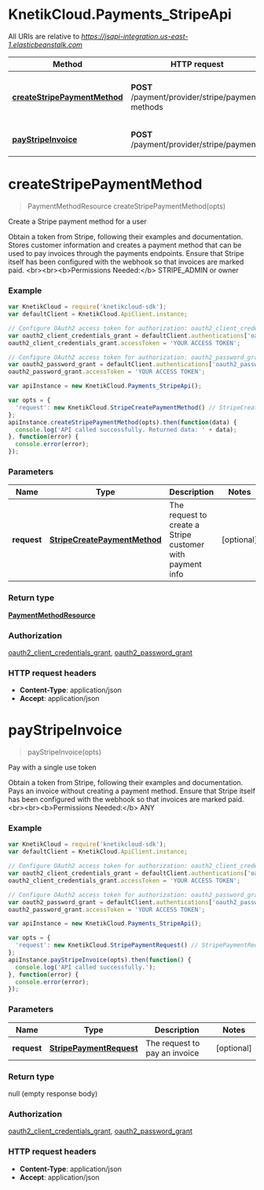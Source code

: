 # KnetikCloud.Payments_StripeApi

All URIs are relative to *https://jsapi-integration.us-east-1.elasticbeanstalk.com*

Method | HTTP request | Description
------------- | ------------- | -------------
[**createStripePaymentMethod**](Payments_StripeApi.md#createStripePaymentMethod) | **POST** /payment/provider/stripe/payment-methods | Create a Stripe payment method for a user
[**payStripeInvoice**](Payments_StripeApi.md#payStripeInvoice) | **POST** /payment/provider/stripe/payments | Pay with a single use token


<a name="createStripePaymentMethod"></a>
# **createStripePaymentMethod**
> PaymentMethodResource createStripePaymentMethod(opts)

Create a Stripe payment method for a user

Obtain a token from Stripe, following their examples and documentation. Stores customer information and creates a payment method that can be used to pay invoices through the payments endpoints. Ensure that Stripe itself has been configured with the webhook so that invoices are marked paid. &lt;br&gt;&lt;br&gt;&lt;b&gt;Permissions Needed:&lt;/b&gt; STRIPE_ADMIN or owner

### Example
```javascript
var KnetikCloud = require('knetikcloud-sdk');
var defaultClient = KnetikCloud.ApiClient.instance;

// Configure OAuth2 access token for authorization: oauth2_client_credentials_grant
var oauth2_client_credentials_grant = defaultClient.authentications['oauth2_client_credentials_grant'];
oauth2_client_credentials_grant.accessToken = 'YOUR ACCESS TOKEN';

// Configure OAuth2 access token for authorization: oauth2_password_grant
var oauth2_password_grant = defaultClient.authentications['oauth2_password_grant'];
oauth2_password_grant.accessToken = 'YOUR ACCESS TOKEN';

var apiInstance = new KnetikCloud.Payments_StripeApi();

var opts = { 
  'request': new KnetikCloud.StripeCreatePaymentMethod() // StripeCreatePaymentMethod | The request to create a Stripe customer with payment info
};
apiInstance.createStripePaymentMethod(opts).then(function(data) {
  console.log('API called successfully. Returned data: ' + data);
}, function(error) {
  console.error(error);
});

```

### Parameters

Name | Type | Description  | Notes
------------- | ------------- | ------------- | -------------
 **request** | [**StripeCreatePaymentMethod**](StripeCreatePaymentMethod.md)| The request to create a Stripe customer with payment info | [optional] 

### Return type

[**PaymentMethodResource**](PaymentMethodResource.md)

### Authorization

[oauth2_client_credentials_grant](../README.md#oauth2_client_credentials_grant), [oauth2_password_grant](../README.md#oauth2_password_grant)

### HTTP request headers

 - **Content-Type**: application/json
 - **Accept**: application/json

<a name="payStripeInvoice"></a>
# **payStripeInvoice**
> payStripeInvoice(opts)

Pay with a single use token

Obtain a token from Stripe, following their examples and documentation. Pays an invoice without creating a payment method. Ensure that Stripe itself has been configured with the webhook so that invoices are marked paid. &lt;br&gt;&lt;br&gt;&lt;b&gt;Permissions Needed:&lt;/b&gt; ANY

### Example
```javascript
var KnetikCloud = require('knetikcloud-sdk');
var defaultClient = KnetikCloud.ApiClient.instance;

// Configure OAuth2 access token for authorization: oauth2_client_credentials_grant
var oauth2_client_credentials_grant = defaultClient.authentications['oauth2_client_credentials_grant'];
oauth2_client_credentials_grant.accessToken = 'YOUR ACCESS TOKEN';

// Configure OAuth2 access token for authorization: oauth2_password_grant
var oauth2_password_grant = defaultClient.authentications['oauth2_password_grant'];
oauth2_password_grant.accessToken = 'YOUR ACCESS TOKEN';

var apiInstance = new KnetikCloud.Payments_StripeApi();

var opts = { 
  'request': new KnetikCloud.StripePaymentRequest() // StripePaymentRequest | The request to pay an invoice
};
apiInstance.payStripeInvoice(opts).then(function() {
  console.log('API called successfully.');
}, function(error) {
  console.error(error);
});

```

### Parameters

Name | Type | Description  | Notes
------------- | ------------- | ------------- | -------------
 **request** | [**StripePaymentRequest**](StripePaymentRequest.md)| The request to pay an invoice | [optional] 

### Return type

null (empty response body)

### Authorization

[oauth2_client_credentials_grant](../README.md#oauth2_client_credentials_grant), [oauth2_password_grant](../README.md#oauth2_password_grant)

### HTTP request headers

 - **Content-Type**: application/json
 - **Accept**: application/json

